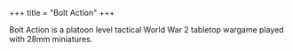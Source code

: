 +++
title = "Bolt Action"
+++

Bolt Action is a platoon level tactical World War 2 tabletop wargame played with 28mm miniatures.
